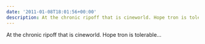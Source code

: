 ```yaml
---
date: '2011-01-08T18:01:56+00:00'
description: At the chronic ripoff that is cineworld. Hope tron is tolerable...
---
```

At the chronic ripoff that is cineworld. Hope tron is tolerable...
